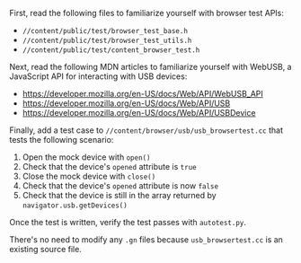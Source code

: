 First, read the following files to familiarize yourself with browser test APIs:
* `//content/public/test/browser_test_base.h`
* `//content/public/test/browser_test_utils.h`
* `//content/public/test/content_browser_test.h`

Next, read the following MDN articles to familiarize yourself with WebUSB, a
JavaScript API for interacting with USB devices:
* https://developer.mozilla.org/en-US/docs/Web/API/WebUSB_API
* https://developer.mozilla.org/en-US/docs/Web/API/USB
* https://developer.mozilla.org/en-US/docs/Web/API/USBDevice

Finally, add a test case to `//content/browser/usb/usb_browsertest.cc` that
tests the following scenario:
1. Open the mock device with `open()`
1. Check that the device's `opened` attribute is `true`
1. Close the mock device with `close()`
1. Check that the device's `opened` attribute is now `false`
1. Check that the device is still in the array returned by
   `navigator.usb.getDevices()`

Once the test is written, verify the test passes with `autotest.py`.

There's no need to modify any `.gn` files because `usb_browsertest.cc` is an
existing source file.
